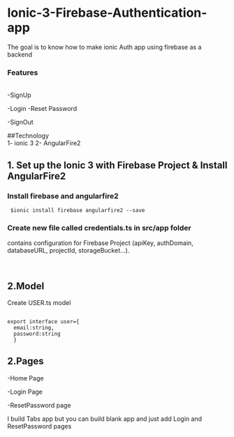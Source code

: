 # Ionic-3-Firebase-Authentication-app
The goal is to know how to make ionic Auth app using firebase as a backend 

<h3>Features</h3> <br>
 -SignUp
 
 -Login
 -Reset Password
 
 -SignOut

##Technology <br>
1- ionic 3 
 2- AngularFire2 




<h2> 1. Set up the Ionic 3 with Firebase Project & Install AngularFire2 </h2>
 
<h3> Install firebase and angularfire2 </h3>

<code> $ionic install firebase angularfire2 --save </code>

<h3> Create new file called credentials.ts in src/app folder </h3>

<p>contains configuration for Firebase Project (apiKey, authDomain, databaseURL, projectId, storageBucket…). </p>
</br>

<h2> 2.Model </h2>

<p> Create USER.ts model</p>

<code>
export interface user={
  email:string,
  password:string
  }
</code>

<h2> 2.Pages </h2>

-Home Page

-Login Page

-ResetPassword page

I build Tabs app but you can build blank app and just add Login and ResetPassword pages


